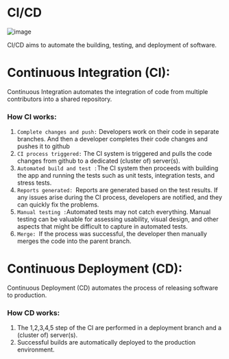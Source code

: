 # CI/CD
![image](https://github.com/vacu9708/Fundamental-knowledge/assets/67142421/5a9a3ddd-704c-4e40-94ac-7663a20121e0)

CI/CD aims to automate the building, testing, and deployment of software.

# Continuous Integration (CI):
Continuous Integration automates the integration of code from multiple contributors into a shared repository.
### How CI works:
1. `Complete changes and push:` Developers work on their code in separate branches. And then a developer completes their code changes and pushes it to github
2. `CI process triggered:` The CI system is triggered and pulls the code changes from github to a dedicated (cluster of) server(s).
3. `Automated build and test :`The CI system then proceeds with building the app and running the tests such as unit tests, integration tests, and stress tests.
4. `Reports generated: `Reports are generated based on the test results. If any issues arise during the CI process, developers are notified, and they can quickly fix the problems.
5. `Manual testing :`Automated tests may not catch everything. Manual testing can be valuable for assessing usability, visual design, and other aspects that might be difficult to capture in automated tests.
6. `Merge: `If the process was successful, the developer then manually merges the code into the parent branch.

# Continuous Deployment (CD):
Continuous Deployment (CD) automates the process of releasing software to production.
### How CD works:
1. The 1,2,3,4,5 step of the CI are performed in a deployment branch and a (cluster of) server(s).
2. Successful builds are automatically deployed to the production environment.
